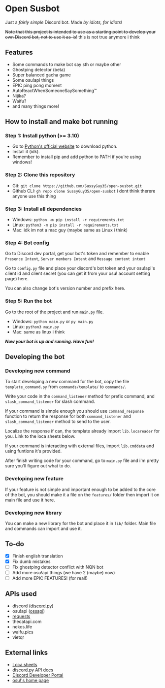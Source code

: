 # Open Susbot

Just a *fairly simple* Discord bot. Made _by idiots, for idiots!_

~~Note that this project is intended to use as a starting point to develop your own Discord bot, not to use it as-is!~~ this is not true anymore i think

## Features
- Some commands to make bot say sth or maybe other
- Ghostping detector (beta)
- Super balanced gacha game
- Some osu!api things
- EPIC ping pong moment
- AutoReactWhenSomeoneSaySomething™
- Nijika?
- Waifu?
- and many things more!

## How to install and make bot running

### Step 1: Install python (>= 3.10)

- Go to [Python's official website](https://www.python.org/) to download python.
- Install it (idk).
- Remember to install pip and add python to PATH if you're using windows!

### Step 2: Clone this repository
- Git: `git clone https://github.com/SussyGuy35/open-susbot.git`
- Github CLI: `gh repo clone SussyGuy35/open-susbot` i dont think therere anyone use this thing

### Step 3: Install all dependencies

- Windows: `python -m pip install -r requirements.txt`
- Linux: `python3 -m pip install -r requirements.txt`
- Mac: idk im not a mac guy (maybe same as Linux i think)

### Step 4: Bot config
Go to Discord dev portal, get your bot's token and remember to enable `Presence Intent`, `Server members Intent` and `Message content intent`

Go to `config.py` file and place your discord's bot token and your osu!api's client id and client secret (you can get it from your osu! account setting page) here.

You can also change bot's version number and prefix here.

### Step 5: Run the bot
Go to the root of the project and run `main.py` file.
- Windows: `python main.py` or `py main.py`
- Linux: `python3 main.py`
- Mac: same as linux i think

**_Now your bot is up and running. Have fun!_**

## Developing the bot
### Developing new command
To start developing a new command for the bot, copy the file `template_command.py` from `commands/template/` to `commands/`.

Write your code in the `command_listener` method for prefix command, and `slash_command_listener` for slash command.

If your command is simple enough you should use `command_response` function to return the response for both `command_listener` and `slash_command_listener` method to send to the user.

Localize the response if can, the template already import `lib.locareader` for you. Link to the loca sheets below.

If your command is interacting with external files, import `lib.cmddata` and using funtions it's provided.

After finish writing code for your command, go to `main.py` file and i'm pretty sure you'll figure out what to do.

### Developing new feature
If your feature is not simple and important enough to be added to the core of the bot, you should make it a file on the `features/` folder then import it on main file and use it here.

### Developing new library
You can make a new library for the bot and place it in `lib/` folder. Main file and commands can import and use it.

## To-do
- [x] Finish english translation
- [x] Fix dumb mistakes
- [ ] Fix ghostping detector conflict with NQN bot
- [ ] Add more osu!api things (we have 2 (maybe) now)
- [ ] Add more EPIC FEATURES! (for real!)

## APIs used
- discord ([discord.py](https://github.com/Rapptz/discord.py))
- osu!api ([ossapi](https://github.com/tybug/ossapi))
- [requests](https://github.com/psf/requests)
- thecatapi.com
- nekos.life
- waifu.pics
- vietqr

## External links
- [Loca sheets](https://docs.google.com/spreadsheets/d/1LdVClaONs9r1HDMiOU4GfBdQOD2FoPDNFSC_y6UwMF8/edit?usp=sharing)
- [discord.py API docs](https://discordpy.readthedocs.io/en/stable/api.html)
- [Discord Developer Portal](https://discord.com/developers/applications)
- [osu!'s home page](https://osu.ppy.sh)
